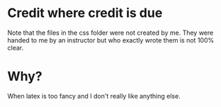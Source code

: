 # Credit where credit is due

Note that the files in the css folder were not created by me. They were handed to me by an instructor but who exactly wrote them is not 100% clear.

# Why?
When latex is too fancy and I don't really like anything else. 
